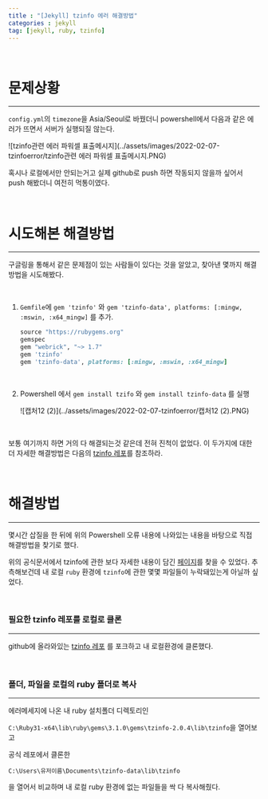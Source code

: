 ```yaml
---
title : "[Jekyll] tzinfo 에러 해결방법"
categories : jekyll
tag: [jekyll, ruby, tzinfo] 
---
```


​	

# 문제상황

---

```config.yml```의 ```timezone```을 Asia/Seoul로 바꿨더니 powershell에서 다음과 같은 에러가 뜨면서 서버가 실행되질 않는다.

![tzinfo관련 에러 파워셀 표출메시지](../assets/images/2022-02-07-tzinfoerror/tzinfo관련 에러 파워셀 표출메시지.PNG)

혹시나 로컬에서만 안되는거고 실제 github로 push 하면 작동되지 않을까 싶어서 push 해봤더니 여전히 먹통이였다. 

 



​	

# 시도해본 해결방법

---

구글링을 통해서 같은 문제점이 있는 사람들이 있다는 것을 알았고, 찾아낸 몇까지 해결방법을 시도해봤다.

​	

1. ```Gemfile```에 ```gem 'tzinfo'``` 와  ```gem 'tzinfo-data', platforms: [:mingw, :mswin, :x64_mingw]``` 를 추가.

   ```ruby
   source "https://rubygems.org"
   gemspec
   gem "webrick", "~> 1.7"
   gem 'tzinfo'
   gem 'tzinfo-data', platforms: [:mingw, :mswin, :x64_mingw]
   ```

   ​	

2. Powershell 에서 ```gem install tzifo``` 와 ```gem install tzinfo-data``` 를 실행

   ![캡처12 (2)](../assets/images/2022-02-07-tzinfoerror/캡처12 (2).PNG)

​	

보통 여기까지 하면 거의 다 해결되는것 같은데 전혀 진척이 없었다. 이 두가지에 대한 더 자세한 해결방법은 다음의 [tzinfo 레포](https://github.com/tzinfo/tzinfo/wiki/Resolving-TZInfo::DataSourceNotFound-Errors)를 참조하라.



​	

# 해결방법

---

몇시간 삽질을 한 뒤에 위의 Powershell 오류 내용에 나와있는 내용을 바탕으로 직접 해결방법을 찾기로 했다. 

위의 공식문서에서  tzinfo에 관한 보다 자세한 내용이 담긴 [페이지](https://rubydoc.info/gems/tzinfo/TZInfo/DataSource.set)를 찾을 수 있었다. 추측해보건데 내 로컬 ```ruby``` 환경에 ```tzinfo```에 관한 몇몇 파일들이 누락돼있는게 아닐까 싶었다.



​	

### 필요한 tzinfo 레포를 로컬로 클론

---

github에 올라와있는 [tzinfo 레포](https://github.com/tzinfo/tzinfo ) 를 포크하고 내 로컬환경에 클론했다.

​	

### 폴더, 파일을 로컬의 ruby 폴더로 복사

---

에러메세지에 나온 내 ruby 설치폴더 디렉토리인

```C:\Ruby31-x64\lib\ruby\gems\3.1.0\gems\tzinfo-2.0.4\lib\tzinfo```을 열어보고

공식 레포에서 클론한

```C:\Users\유저이름\Documents\tzinfo-data\lib\tzinfo```

을 열어서 비교하며 내 로컬 ruby 환경에 없는 파일들을 싹 다 복사해줬다.     

